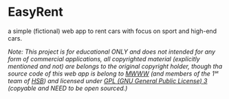 # EasyRent

a simple (fictional) web app to rent cars with focus on sport and high-end cars.

_Note: This project is for educational ONLY and does not intended for any form of commercial applications, all copyrighted material (explicitly mentioned and not) are belongs to the original copyright holder, though tha source code of this web app is belong to [MWWW](https://github.com/mwww) (and members of the 1ˢᵗ team of [HSB](https://harisenin.com)) and licensed under [GPL (GNU General Public License) 3](https://raw.githubusercontent.com/mwww/EasyRent/dev/LICENSE) (copyable and NEED to be open sourced.)_

